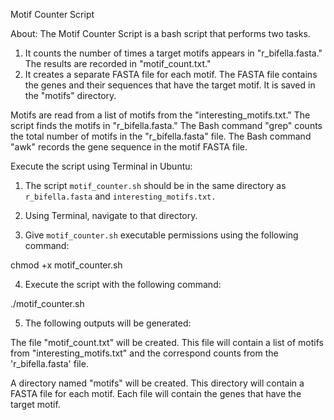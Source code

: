 Motif Counter Script

About: 
The Motif Counter Script is a bash script that performs two tasks.
1. It counts the number of times a target motifs appears in "r_bifella.fasta." The results are recorded in "motif_count.txt."
2. It creates a separate FASTA file for each motif. The FASTA file contains the genes and their sequences that have the target motif. It is saved in the "motifs" directory.

Motifs are read from a list of motifs from the "interesting_motifs.txt." 
The script finds the motifs in "r_bifella.fasta." 
The Bash command "grep" counts the total number of motifs in the "r_bifella.fasta" file.
The Bash command "awk" records the gene sequence in the motif FASTA file. 

Execute the script using Terminal in Ubuntu:

1. The script `motif_counter.sh` should be in the same directory as `r_bifella.fasta` and `interesting_motifs.txt.` 

2. Using Terminal, navigate to that directory.

3. Give `motif_counter.sh` executable permissions using the following command:
		
chmod +x motif_counter.sh

4. Execute the script with the following command:

./motif_counter.sh

5. The following outputs will be generated:

The file "motif_count.txt" will be created. This file will contain a list of motifs from "interesting_motifs.txt" and the correspond counts from the 'r_bifella.fasta' file.
	
A directory named "motifs" will be created. This directory will contain a FASTA file for each motif. Each file will contain the genes that have the target motif. 
